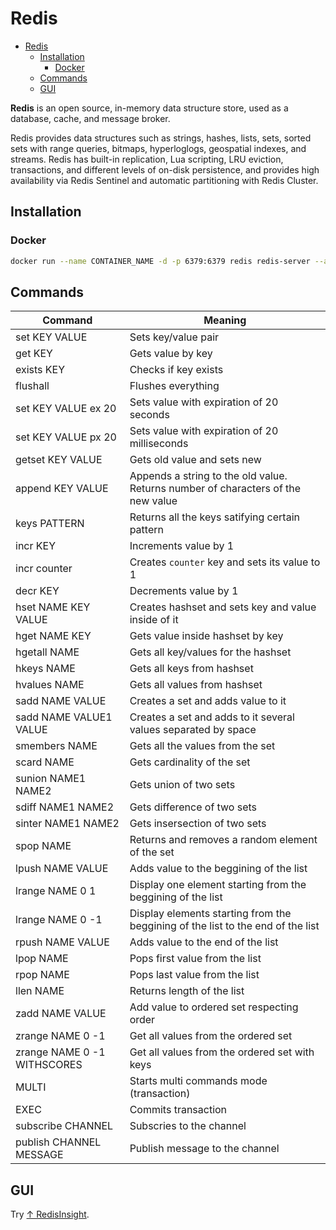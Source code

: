 # Redis

- [Redis](#redis)
  - [Installation](#installation)
    - [Docker](#docker)
  - [Commands](#commands)
  - [GUI](#gui)

**Redis** is an open source, in-memory data structure store, used as a database, cache, and message broker.

Redis provides data structures such as strings, hashes, lists, sets, sorted sets with range queries, bitmaps, hyperloglogs, geospatial indexes, and streams. Redis has built-in replication, Lua scripting, LRU eviction, transactions, and different levels of on-disk persistence, and provides high availability via Redis Sentinel and automatic partitioning with Redis Cluster.

## Installation

### Docker

```bash
docker run --name CONTAINER_NAME -d -p 6379:6379 redis redis-server --appendonly yes
```

## Commands

| Command                     | Meaning                                                                          |
| --------------------------- | -------------------------------------------------------------------------------- |
| set KEY VALUE               | Sets key/value pair                                                              |
| get KEY                     | Gets value by key                                                                |
| exists KEY                  | Checks if key exists                                                             |
| flushall                    | Flushes everything                                                               |
| set KEY VALUE ex 20         | Sets value with expiration of 20 seconds                                         |
| set KEY VALUE px 20         | Sets value with expiration of 20 milliseconds                                    |
| getset KEY VALUE            | Gets old value and sets new                                                      |
| append KEY VALUE            | Appends a string to the old value. Returns number of characters of the new value |
| keys PATTERN                | Returns all the keys satifying certain pattern                                   |
| incr KEY                    | Increments value by 1                                                            |
| incr counter                | Creates `counter` key and sets its value to 1                                    |
| decr KEY                    | Decrements value by 1                                                            |
| hset NAME KEY VALUE         | Creates hashset and sets key and value inside of it                              |
| hget NAME KEY               | Gets value inside hashset by key                                                 |
| hgetall NAME                | Gets all key/values for the hashset                                              |
| hkeys NAME                  | Gets all keys from hashset                                                       |
| hvalues NAME                | Gets all values from hashset                                                     |
| sadd NAME VALUE             | Creates a set and adds value to it                                               |
| sadd NAME VALUE1 VALUE      | Creates a set and adds to it several values separated by space                   |
| smembers NAME               | Gets all the values from the set                                                 |
| scard NAME                  | Gets cardinality of the set                                                      |
| sunion NAME1 NAME2          | Gets union of two sets                                                           |
| sdiff NAME1 NAME2           | Gets difference of two sets                                                      |
| sinter NAME1 NAME2          | Gets insersection of two sets                                                    |
| spop NAME                   | Returns and removes a random element of the set                                  |
| lpush NAME VALUE            | Adds value to the beggining of the list                                          |
| lrange NAME 0 1             | Display one element starting from the beggining of the list                      |
| lrange NAME 0 -1            | Display elements starting from the beggining of the list to the end of the list  |
| rpush NAME VALUE            | Adds value to the end of the list                                                |
| lpop NAME                   | Pops first value from the list                                                   |
| rpop NAME                   | Pops last value from the list                                                    |
| llen NAME                   | Returns length of the list                                                       |
| zadd NAME VALUE             | Add value to ordered set respecting order                                        |
| zrange NAME 0 -1            | Get all values from the ordered set                                              |
| zrange NAME 0 -1 WITHSCORES | Get all values from the ordered set with keys                                    |
| MULTI                       | Starts multi commands mode (transaction)                                         |
| EXEC                        | Commits transaction                                                              |
| subscribe CHANNEL           | Subscries to the channel                                                         |
| publish CHANNEL MESSAGE     | Publish message to the channel                                                   |

## GUI

Try [↑ RedisInsight](https://redislabs.com/redis-enterprise/redis-insight).
